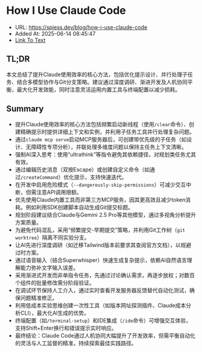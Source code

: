# How I Use Claude Code
- URL: https://spiess.dev/blog/how-i-use-claude-code
- Added At: 2025-06-14 08:45:47
- [Link To Text](2025-06-14-how-i-use-claude-code_raw.md)

## TL;DR


本文总结了提升Claude使用效率的核心方法，包括优化提示设计、并行处理子任务、结合多模型协作与Git分支策略。建议通过深度调研、渐进开发及人机协同平衡，最大化开发效能，同时注意灵活运用内置工具与终端配置以减少损耗。

## Summary


- 提升Claude使用效率的核心方法包括频繁启动新线程（使用`/clear`命令）、创建精确提示时提供详细上下文和实例，并利用子任务工具并行处理复杂问题。  
- 通过`claude mcp serve`启动MCP服务器后，可创建带优先级的子任务（如设计、无障碍性专项分析），并联处理多维度问题以保持主任务上下文清晰。  
- 强制AI深入思考：使用“ultrathink”等指令避免其依赖捷径，对规划类任务尤其有效。  
- 通过编辑历史消息（双按Escape）或创建自定义命令（如通过`/createCommand`）优化提示，支持快速迭代。  
- 在开发中启用危险模式（`--dangerously-skip-permissions`）可减少交互中断，但需注意API调用限额。  
- 优先使用Claude内置工具而非第三方MCP服务，因其更高效且减少token消耗。例如利用SDK创建脚本自动生成Git提交标题。  
- 规划阶段建议结合Claude与Gemini 2.5 Pro等其他模型，通过多视角分析提升方案质量。  
- 为避免代码混乱，采用“频繁提交-早期提交”策略，并利用Git工作树（`git worktree`）隔离不同实验分支。  
- 让AI先进行深度调研（如迁移Tailwind版本前要求其查阅官方文档），以规避过时方案。  
- 通过语音输入（结合Superwhisper）快速生成复杂提示，依赖AI自然语言理解能力弥补文字输入误差。  
- 采用渐进式开发而非单指令任务，先通过讨论确认需求，再逐步放权；对数百个组件的批量修改需分阶段验证。  
- 在调试环节保持人工介入，通过实时查看开发服务器反馈替代自动化测试，确保问题精准修正。  
- 利用低成本实验思维创建一次性工具（如版本网址探测插件、Claude成本分析CLI），最大化AI生成的优势。  
- 终端配置（如`/terminal-setup`）和IDE集成（`/ide`命令）可增强交互体验，支持Shift+Enter换行和错误提示实时响应。  
- 最终结论：Claude Code通过人机协同大幅提升了开发效率，但需平衡自动化的灵活与人工监督的精准，持续探索最佳实践路径。
